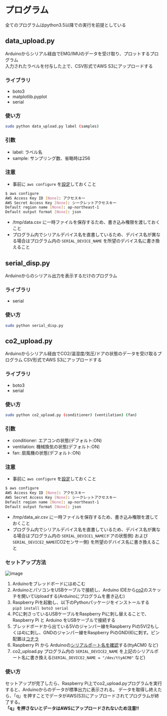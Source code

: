 # プログラム
全てのプログラムはpython3.5以降での実行を前提としている
## data_upload.py
Arduinoからシリアル経由でEMG/IMUのデータを受け取り、プロットするプログラム  
入力されたラベルを付与した上で、CSV形式でAWS S3にアップロードする
### ライブラリ
- boto3
- matplotlib.pyplot
- serial

### 使い方
```bash
sudo python data_upload.py label (samples)
```
### 引数
- label: ラベル名
- sample: サンプリング数、省略時は256 
### 注意
- 事前に `aws configure` を[設定](https://docs.aws.amazon.com/ja_jp/cli/latest/userguide/cli-configure-quickstart.html)しておくこと
```bash
$ aws configure
AWS Access Key ID [None]: アクセスキー
AWS Secret Access Key [None]: シークレットアクセスキー
Default region name [None]: ap-northeast-1
Default output format [None]: json
```
- /tmp/data.csv に一時ファイルを保存するため、書き込み権限を渡しておくこと
- プログラム内でシリアルデバイス名を直書しているため、デバイス名が異なる場合はプログラム内の `SERIAL_DEVICE_NAME` を所望のデバイス名に書き換えること

## serial_disp.py
Arduinoからのシリアル出力を表示するだけのプログラム  
### ライブラリ
- serial

### 使い方
```bash
sudo python serial_disp.py
```

## co2_upload.py
Arduinoからシリアル経由でCO2/温湿度/気圧/ドアの状態のデータを受け取るプログラム
CSV形式でAWS S3にアップロードする
### ライブラリ
- boto3
- serial

### 使い方
```bash
sudo python co2_upload.py (conditioner) (ventilation) (fan)
```
### 引数
- conditioner: エアコンの状態(デフォルト:ON)
- ventilation: 機械換気の状態(デフォルト:ON)
- fan: 扇風機の状態(デフォルト:ON)
### 注意
- 事前に `aws configure` を[設定](https://docs.aws.amazon.com/ja_jp/cli/latest/userguide/cli-configure-quickstart.html)しておくこと
```bash
$ aws configure
AWS Access Key ID [None]: アクセスキー
AWS Secret Access Key [None]: シークレットアクセスキー
Default region name [None]: ap-northeast-1
Default output format [None]: json
```
- /tmp/data_air.csv に一時ファイルを保存するため、書き込み権限を渡しておくこと
- プログラム内でシリアルデバイス名を直書しているため、デバイス名が異なる場合はプログラム内の `SERIAL_DEVICE1_NAME`(ドアの状態側) および `SERIAL_DEVICE2_NAME`(CO2センサー側) を所望のデバイス名に書き換えること
### セットアップ方法
![image](https://user-images.githubusercontent.com/16249131/150780985-4369ccde-c1aa-433b-951a-26120c40e3b9.png)
1. Arduinoをブレッドボードにはめこむ
2. ArduinoとパソコンをUSBケーブルで接続し、Arduino IDEから[co2](https://github.com/airkei/quarantine_helper/tree/main/arduino)のスケッチを開いてUploadする(Arduinoにプログラムを書き込む)
3. Raspberry Piを起動し、以下のPythonパッケージをインストールする  
`pip3 install boto3 serial`
4. PCに刺さっているUSBケーブルをRaspberry Piに刺し替えることで、Raspberry Pi と Arduino をUSBケーブルで接続する
5. ブレッドボードから出ている5Vのジャンパー線をRaspberry Piの5V(2もしくは4)に刺し、GNDのジャンパー線をRaspberry PiのGND(6)に刺す。ピン配置は[コチラ](https://ymt-lab.com/post/2021/raspberrypi-pin-assugnment/)
7. Raspberry Pi から Arduinoの[シリアルポート名を確認](https://algorithm.joho.info/programming/python/raspberrypi3-arduino-dmesg-port/)する(ttyACM0 など)
8. co2_upload.py プログラム内の `SERIAL_DEVICE2_NAME` を上記のシリアルポート名に書き換える(`SERIAL_DEVICE2_NAME = "/dev/ttyACM0"` など)

### 使い方
セットアップが完了したら、Raspberry Pi上でco2_upload.pyプログラムを実行すると、Arduinoからのデータが標準出力に表示される。
データを取得し終えたら、「q」を押すことでデータがAWS(S3)にアップロードされてプログラムが終了する。  
**「q」を押さないとデータはAWSにアップロードされないため注意!!**
